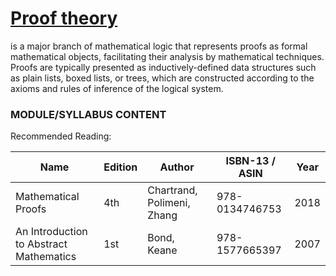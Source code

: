 # [Proof theory](https://en.wikipedia.org/wiki/Proof_theory) 
is a major branch of mathematical logic that represents proofs as formal mathematical objects, facilitating their analysis by mathematical techniques. Proofs are typically presented as inductively-defined data structures such as plain lists, boxed lists, or trees, which are constructed according to the axioms and rules of inference of the logical system.

### MODULE/SYLLABUS CONTENT

Recommended Reading:

| **Name** | **Edition** | **Author** | **ISBN-13** / **ASIN** | **Year** |
|---|---|---|---|---|
| Mathematical Proofs | 4th | Chartrand, Polimeni, Zhang | 978-0134746753 | 2018 |
| An Introduction to Abstract Mathematics | 1st | Bond, Keane | 978-1577665397 | 2007 |